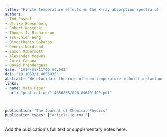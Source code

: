 ```yaml
---
title: "Finite temperature effects on the X-ray absorption spectra of lithium compounds: First-principles interpretation of X-ray Raman measurements"
authors:
- Tod Pascal
- Ulrike Boesenberg
- Robert Kostecki
- Thomas J. Richardson
- Tsu-Chien Weng
- Dimosthenis Sokaras
- Dennis Nordlund
- Eamon McDermott
- Alexander Moewes
- Jordi Cabana
- David Prendergast
date: "2014-01-21T00:00:00Z"
doi: "10.1063/1.4856835"
abstract: "We elucidate the role of room-temperature-induced instantaneous structural distortions in the Li K-edge X-ray absorption spectra (XAS) of crystalline LiF, Li2SO4, Li2O, Li3N, and Li2CO3 using high resolution X-ray Raman spectroscopy (XRS) measurements and first-principles density functional theory calculations within the eXcited electron and Core Hole approach. Based on thermodynamic sampling via ab initio molecular dynamics simulations, we find calculated XAS in much better agreement with experiment than those computed using the rigid crystal structure alone. We show that local instantaneous distortion of the atomic lattice perturbs the symmetry of the Li 1s core-excited-state electronic structure, broadening spectral line-shapes and, in some cases, producing additional spectral features. The excellent agreement with high-resolution XRS measurements validates the accuracy of our first-principles approach to simulating XAS, and provides both accurate benchmarks for model compounds and a predictive theoretical capability for identification and characterization of multi-component systems, such as lithium-ion batteries, under working conditions."
links:
- name: Main Paper
  url: "publication/1.4856835/026.066401JCP.pdf"



publication: "The Journal of Chemical Physics"
publication_types: ["article-journal"]
---
```


Add the publication's full text or supplementary notes here.
